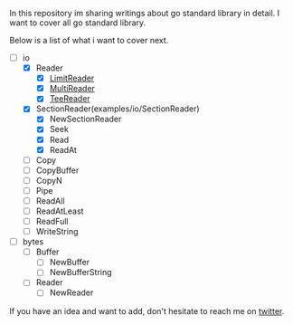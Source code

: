 In this repository im sharing writings about go standard library in detail. I want to cover all go standard library.

Below is a list of what i want to cover next. 

- [ ]  io
    - [x]  Reader
        - [x]  [LimitReader](examples/io/LimitReader)
        - [x]  [MultiReader](examples/io/MultiWriter)
        - [x]  [TeeReader](examples/io/TeeReader)
    - [x]  SectionReader(examples/io/SectionReader)
        - [x]  NewSectionReader
        - [x]  Seek
        - [x]  Read
        - [x]  ReadAt
    - [ ]  Copy
    - [ ]  CopyBuffer
    - [ ]  CopyN
    - [ ]  Pipe
    - [ ]  ReadAll
    - [ ]  ReadAtLeast
    - [ ]  ReadFull
    - [ ]  WriteString
- [ ]  bytes
    - [ ]  Buffer
        - [ ]  NewBuffer
        - [ ]  NewBufferString
    - [ ]  Reader
        - [ ]  NewReader

If you have an idea and want to add, don't hesitate to reach me on [twitter](https://twitter.com/mustafandurukan).